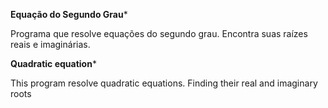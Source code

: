 ******Equação do Segundo Grau*******

Programa que resolve equações do segundo grau. Encontra suas raízes reais e imaginárias.

******Quadratic equation*******

This program resolve quadratic equations. Finding their real and imaginary roots
